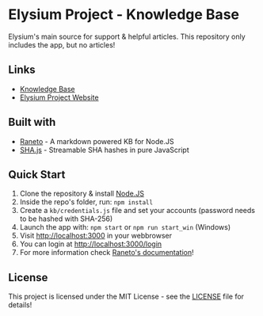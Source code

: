 # Elysium Project - Knowledge Base

Elysium's main source for support & helpful articles. This repository only includes the app, but no articles!

## Links
* [Knowledge Base](https://support.elysium-project.org/)
* [Elysium Project Website](https://elysium-project.org/)

## Built with
* [Raneto](http://raneto.com) - A markdown powered KB for Node.JS
* [SHA.js](https://github.com/crypto-browserify/sha.js) - Streamable SHA hashes in pure JavaScript

## Quick Start
1. Clone the repository & install [Node.JS](https://nodejs.org/en)
2. Inside the repo's folder, run: `npm install`
3. Create a `kb/credentials.js` file and set your accounts (password needs to be hashed with SHA-256)
4. Launch the app with: `npm start` or `npm run start_win` (Windows)
5. Visit [http://localhost:3000](http://localhost:3000) in your webbrowser
6. You can login at [http://localhost:3000/login](http://localhost:3000/login)
7. For more information check [Raneto's documentation](http://docs.raneto.com)!

## License
This project is licensed under the MIT License - see the [LICENSE](./LICENSE) file for details!
